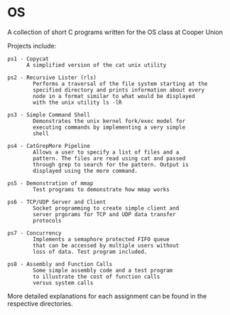 OS
==

A collection of short C programs written for the OS class at Cooper Union 


Projects include:

    ps1 - Copycat 
          A simplified version of the cat unix utility

    ps2 - Recursive Lister (rls)
	        Performs a traversal of the file system starting at the
	        specified directory and prints information about every
	        node in a format similar to what would be displayed 
	        with the unix utility ls -lR

    ps3 - Simple Command Shell
	        Demonstrates the unix kernel fork/exec model for 
	        executing commands by implementing a very simple
	        shell

    ps4 - CatGrepMore Pipeline
	        Allows a user to specify a list of files and a 
	        pattern. The files are read using cat and passed
	        through grep to search for the pattern. Output is
	        displayed using the more command.

    ps5 - Demonstration of mmap
	        Test programs to demonstrate how mmap works

    ps6 - TCP/UDP Server and Client
	        Socket programming to create simple client and
        	server prgorams for TCP and UDP data transfer
        	protocols

    ps7 - Concurrency
	        Implements a semaphore protected FIFO queue 
	        that can be accessed by multiple users without
	        loss of data. Test program included.

    ps8 - Assembly and Function Calls
	        Some simple assembly code and a test program
	        to illustrate the cost of function calls 
	        versus system calls
	
More detailed explanations for each assignment can be found in the respective directories.
